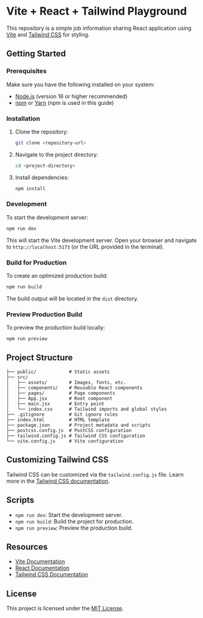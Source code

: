 
# Vite + React + Tailwind Playground

This repository is a simple job information sharing React application using [Vite](https://vitejs.dev/) and [Tailwind CSS](https://tailwindcss.com/) for styling.

## Getting Started

### Prerequisites

Make sure you have the following installed on your system:

- [Node.js](https://nodejs.org/) (version 16 or higher recommended)
- [npm](https://www.npmjs.com/) or [Yarn](https://yarnpkg.com/) (npm is used in this guide)

### Installation

1. Clone the repository:
   ```bash
   git clone <repository-url>
   ```

2. Navigate to the project directory:
   ```bash
   cd <project-directory>
   ```

3. Install dependencies:
   ```bash
   npm install
   ```

### Development

To start the development server:
```bash
npm run dev
```

This will start the Vite development server. Open your browser and navigate to `http://localhost:5173` (or the URL provided in the terminal).

### Build for Production

To create an optimized production build:
```bash
npm run build
```

The build output will be located in the `dist` directory.

### Preview Production Build

To preview the production build locally:
```bash
npm run preview
```

## Project Structure

```plaintext
├── public/            # Static assets
├── src/
│   ├── assets/        # Images, fonts, etc.
│   ├── components/    # Reusable React components
│   ├── pages/         # Page components
│   ├── App.jsx        # Root component
│   ├── main.jsx       # Entry point
│   └── index.css      # Tailwind imports and global styles
├── .gitignore         # Git ignore rules
├── index.html         # HTML template
├── package.json       # Project metadata and scripts
├── postcss.config.js  # PostCSS configuration
├── tailwind.config.js # Tailwind CSS configuration
└── vite.config.js     # Vite configuration
```

## Customizing Tailwind CSS

Tailwind CSS can be customized via the `tailwind.config.js` file. Learn more in the [Tailwind CSS documentation](https://tailwindcss.com/docs/configuration).

## Scripts

- `npm run dev`: Start the development server.
- `npm run build`: Build the project for production.
- `npm run preview`: Preview the production build.

## Resources

- [Vite Documentation](https://vitejs.dev/guide/)
- [React Documentation](https://reactjs.org/docs/getting-started.html)
- [Tailwind CSS Documentation](https://tailwindcss.com/docs)

## License

This project is licensed under the [MIT License](./LICENSE).

